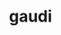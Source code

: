 ---
title: "gaudi"
layout: cache
categories: [package, develop]
meta: {"compilers": ["gcc@11.4.0", "gcc@13.2.0"], "num_specs": 138, "num_specs_by_stack": {"hep": 138, "root": 138}, "oss": ["ubuntu22.04", "ubuntu24.04"], "platforms": ["linux"], "stacks": ["hep", "root"], "targets": ["x86_64_v3"], "versions": ["39.2", "39.4", "40.0"]}
spec_details: [{"compiler": "gcc@11.4.0", "hash": "2juqpt2e5wapiscq7u7cxqv4rwbysxr4", "os": "ubuntu22.04", "platform": "linux", "size": "-", "stacks": ["hep", "root"], "target": "x86_64_v3", "variants": ["+aida", "build_system=cmake", "build_type=Release", "~cppunit", "~cuda", "~docs", "+examples", "generator=make", "~gperftools", "+heppdt", "~ipo", "~jemalloc", "patches:=6b377fd", "~unwind", "~vtune", "+xercesc"], "versions": ["39.4"]}, {"compiler": "gcc@11.4.0", "hash": "2xkrweiyazu7ebajuw5jcp6ucxy2exq6", "os": "ubuntu22.04", "platform": "linux", "size": "-", "stacks": ["hep", "root"], "target": "x86_64_v3", "variants": ["+aida", "build_system=cmake", "build_type=Release", "~cppunit", "~cuda", "~docs", "+examples", "generator=make", "~gperftools", "+heppdt", "~ipo", "~jemalloc", "~unwind", "~vtune", "+xercesc"], "versions": ["39.4"]}, {"compiler": "gcc@13.2.0", "hash": "3b5rzseh5fng5mv2egqwtj5kbvlddzyp", "os": "ubuntu24.04", "platform": "linux", "size": "-", "stacks": ["hep", "root"], "target": "x86_64_v3", "variants": ["+aida", "build_system=cmake", "build_type=Release", "~cppunit", "~cuda", "cxxstd=20", "~docs", "+examples", "generator=make", "~gperftools", "+heppdt", "~ipo", "~jemalloc", "patches:=5249955,f812fae", "~unwind", "~vtune", "+xercesc"], "versions": ["40.0"]}, {"compiler": "gcc@11.4.0", "hash": "3eork6snobg6slqyduspcqcwnrnhsdts", "os": "ubuntu22.04", "platform": "linux", "size": "-", "stacks": ["hep", "root"], "target": "x86_64_v3", "variants": ["+aida", "build_system=cmake", "build_type=Release", "~cppunit", "~cuda", "~docs", "+examples", "generator=make", "~gperftools", "+heppdt", "~ipo", "~jemalloc", "patches:=5249955,f812fae", "~unwind", "~vtune", "+xercesc"], "versions": ["40.0"]}, {"compiler": "gcc@13.2.0", "hash": "3q6354exzmdhyhygeucz7sc7uboc4dme", "os": "ubuntu24.04", "platform": "linux", "size": "-", "stacks": ["hep", "root"], "target": "x86_64_v3", "variants": ["+aida", "build_system=cmake", "build_type=Release", "~cppunit", "~cuda", "cxxstd=20", "~docs", "+examples", "generator=make", "~gperftools", "+heppdt", "~ipo", "~jemalloc", "patches:=5249955,f812fae", "~unwind", "~vtune", "+xercesc"], "versions": ["40.0"]}, {"compiler": "gcc@13.2.0", "hash": "3t4u4stf4sgehsc2wl7dngfgfoej4vbz", "os": "ubuntu24.04", "platform": "linux", "size": "-", "stacks": ["hep", "root"], "target": "x86_64_v3", "variants": ["+aida", "build_system=cmake", "build_type=Release", "~cppunit", "~cuda", "cxxstd=20", "~docs", "+examples", "generator=make", "~gperftools", "+heppdt", "~ipo", "~jemalloc", "patches:=5249955,f812fae", "~unwind", "~vtune", "+xercesc"], "versions": ["40.0"]}, {"compiler": "gcc@11.4.0", "hash": "3vuwpyd3lwriiq7twc3eno5i2ipzw6di", "os": "ubuntu22.04", "platform": "linux", "size": "-", "stacks": ["hep", "root"], "target": "x86_64_v3", "variants": ["+aida", "build_system=cmake", "build_type=Release", "~cppunit", "~cuda", "~docs", "+examples", "generator=make", "~gperftools", "+heppdt", "~ipo", "~jemalloc", "patches:=6b377fd", "~unwind", "~vtune", "+xercesc"], "versions": ["39.4"]}, {"compiler": "gcc@11.4.0", "hash": "3z2yvi3cko6olz3iiiull53pmrowqkdd", "os": "ubuntu22.04", "platform": "linux", "size": "-", "stacks": ["hep", "root"], "target": "x86_64_v3", "variants": ["+aida", "build_system=cmake", "build_type=Release", "~cppunit", "~cuda", "~docs", "+examples", "generator=make", "~gperftools", "+heppdt", "~ipo", "~jemalloc", "patches:=6b377fd", "~unwind", "~vtune", "+xercesc"], "versions": ["39.4"]}, {"compiler": "gcc@11.4.0", "hash": "44hb7dwzi5mcjuzxbe3xgzkkximi34g2", "os": "ubuntu22.04", "platform": "linux", "size": "-", "stacks": ["hep", "root"], "target": "x86_64_v3", "variants": ["+aida", "build_system=cmake", "build_type=Release", "~cppunit", "~cuda", "~docs", "+examples", "generator=make", "~gperftools", "+heppdt", "~ipo", "~jemalloc", "patches:=6b377fd", "~unwind", "~vtune", "+xercesc"], "versions": ["39.4"]}, {"compiler": "gcc@13.2.0", "hash": "4544lepvgbphaljaf5hk3f5fv3dunyfd", "os": "ubuntu24.04", "platform": "linux", "size": "-", "stacks": ["hep", "root"], "target": "x86_64_v3", "variants": ["+aida", "build_system=cmake", "build_type=Release", "~cppunit", "~cuda", "cxxstd=20", "~docs", "+examples", "generator=make", "~gperftools", "+heppdt", "~ipo", "~jemalloc", "patches:=5249955,f812fae", "~unwind", "~vtune", "+xercesc"], "versions": ["40.0"]}, {"compiler": "gcc@11.4.0", "hash": "45bmlz6t2od4hgjvpfpscscwt3sqtxf6", "os": "ubuntu22.04", "platform": "linux", "size": "-", "stacks": ["hep", "root"], "target": "x86_64_v3", "variants": ["+aida", "build_system=cmake", "build_type=Release", "~cppunit", "~cuda", "~docs", "+examples", "generator=make", "~gperftools", "+heppdt", "~ipo", "~jemalloc", "patches:=6b377fd", "~unwind", "~vtune", "+xercesc"], "versions": ["39.4"]}, {"compiler": "gcc@13.2.0", "hash": "4f6mn5bnvj2372uhydncrkvvvva2cyrj", "os": "ubuntu24.04", "platform": "linux", "size": "-", "stacks": ["hep", "root"], "target": "x86_64_v3", "variants": ["+aida", "build_system=cmake", "build_type=Release", "~cppunit", "~cuda", "cxxstd=20", "~docs", "+examples", "generator=make", "~gperftools", "+heppdt", "~ipo", "~jemalloc", "patches:=5249955,f812fae", "~unwind", "~vtune", "+xercesc"], "versions": ["40.0"]}, {"compiler": "gcc@13.2.0", "hash": "4h55tg7i7rcvbecpolyl7vc63oxlczqe", "os": "ubuntu24.04", "platform": "linux", "size": "-", "stacks": ["hep", "root"], "target": "x86_64_v3", "variants": ["+aida", "build_system=cmake", "build_type=Release", "~cppunit", "~cuda", "cxxstd=20", "~docs", "+examples", "generator=make", "~gperftools", "+heppdt", "~ipo", "~jemalloc", "patches:=5249955,f812fae", "~unwind", "~vtune", "+xercesc"], "versions": ["40.0"]}, {"compiler": "gcc@11.4.0", "hash": "4n5u2wufcvpvcid62afz5j53koc3sjps", "os": "ubuntu22.04", "platform": "linux", "size": "-", "stacks": ["hep", "root"], "target": "x86_64_v3", "variants": ["+aida", "build_system=cmake", "build_type=Release", "~cppunit", "~cuda", "~docs", "+examples", "generator=make", "~gperftools", "+heppdt", "~ipo", "~jemalloc", "patches:=6b377fd", "~unwind", "~vtune", "+xercesc"], "versions": ["39.4"]}, {"compiler": "gcc@13.2.0", "hash": "4ro3m3jppmbcyu4js3nk2bvgkmbxyfk3", "os": "ubuntu24.04", "platform": "linux", "size": "-", "stacks": ["hep", "root"], "target": "x86_64_v3", "variants": ["+aida", "build_system=cmake", "build_type=Release", "~cppunit", "~cuda", "cxxstd=20", "~docs", "+examples", "generator=make", "~gperftools", "+heppdt", "~ipo", "~jemalloc", "patches:=5249955,f812fae", "~unwind", "~vtune", "+xercesc"], "versions": ["40.0"]}, {"compiler": "gcc@11.4.0", "hash": "4s2fahval62mvzcqu7aqaov5knmmw7oj", "os": "ubuntu22.04", "platform": "linux", "size": "-", "stacks": ["hep", "root"], "target": "x86_64_v3", "variants": ["+aida", "build_system=cmake", "build_type=Release", "~cppunit", "~cuda", "~docs", "+examples", "generator=make", "~gperftools", "+heppdt", "~ipo", "~jemalloc", "patches:=6b377fd", "~unwind", "~vtune", "+xercesc"], "versions": ["39.4"]}, {"compiler": "gcc@11.4.0", "hash": "5yeb5gilbkafgbitof2pqczvxb6b333m", "os": "ubuntu22.04", "platform": "linux", "size": "-", "stacks": ["hep", "root"], "target": "x86_64_v3", "variants": ["+aida", "build_system=cmake", "build_type=Release", "~cppunit", "~cuda", "~docs", "+examples", "generator=make", "~gperftools", "+heppdt", "~ipo", "~jemalloc", "patches:=6b377fd", "~unwind", "~vtune", "+xercesc"], "versions": ["39.4"]}, {"compiler": "gcc@13.2.0", "hash": "5zjaxsv6b3vdieici3sh3c2vhtanc53i", "os": "ubuntu24.04", "platform": "linux", "size": "-", "stacks": ["hep", "root"], "target": "x86_64_v3", "variants": ["+aida", "build_system=cmake", "build_type=Release", "~cppunit", "~cuda", "cxxstd=20", "~docs", "+examples", "generator=make", "~gperftools", "+heppdt", "~ipo", "~jemalloc", "patches:=5249955,f812fae", "~unwind", "~vtune", "+xercesc"], "versions": ["40.0"]}, {"compiler": "gcc@11.4.0", "hash": "646ukccpzsw4kurvspnm6cvd6jo7drjw", "os": "ubuntu22.04", "platform": "linux", "size": "-", "stacks": ["hep", "root"], "target": "x86_64_v3", "variants": ["+aida", "build_system=cmake", "build_type=Release", "~cppunit", "~cuda", "~docs", "+examples", "generator=make", "~gperftools", "+heppdt", "~ipo", "~jemalloc", "patches:=6b377fd", "~unwind", "~vtune", "+xercesc"], "versions": ["39.4"]}, {"compiler": "gcc@11.4.0", "hash": "6d34eqomncuq37kf26rhea72c7friml6", "os": "ubuntu22.04", "platform": "linux", "size": "-", "stacks": ["hep", "root"], "target": "x86_64_v3", "variants": ["+aida", "build_system=cmake", "build_type=Release", "~cppunit", "~cuda", "~docs", "+examples", "generator=make", "~gperftools", "+heppdt", "~ipo", "~jemalloc", "~unwind", "~vtune", "+xercesc"], "versions": ["39.4"]}, {"compiler": "gcc@13.2.0", "hash": "6ipecx3id5lfpmey5eh65v6qbcjz4mhv", "os": "ubuntu24.04", "platform": "linux", "size": "-", "stacks": ["hep", "root"], "target": "x86_64_v3", "variants": ["+aida", "build_system=cmake", "build_type=Release", "~cppunit", "~cuda", "cxxstd=20", "~docs", "+examples", "generator=make", "~gperftools", "+heppdt", "~ipo", "~jemalloc", "patches:=5249955,f812fae", "~unwind", "~vtune", "+xercesc"], "versions": ["40.0"]}, {"compiler": "gcc@11.4.0", "hash": "6lujcazjiw5lwr4fpmeicdxdzr73erit", "os": "ubuntu22.04", "platform": "linux", "size": "-", "stacks": ["hep", "root"], "target": "x86_64_v3", "variants": ["+aida", "build_system=cmake", "build_type=Release", "~cppunit", "~cuda", "~docs", "+examples", "generator=make", "~gperftools", "+heppdt", "~ipo", "~jemalloc", "patches:=6b377fd", "~unwind", "~vtune", "+xercesc"], "versions": ["39.4"]}, {"compiler": "gcc@11.4.0", "hash": "6po6oexjvoy374x2ieqx3545whmkjfgo", "os": "ubuntu22.04", "platform": "linux", "size": "-", "stacks": ["hep", "root"], "target": "x86_64_v3", "variants": ["+aida", "build_system=cmake", "build_type=Release", "~cppunit", "~cuda", "~docs", "+examples", "generator=make", "~gperftools", "+heppdt", "~ipo", "~jemalloc", "~unwind", "~vtune", "+xercesc"], "versions": ["39.4"]}, {"compiler": "gcc@11.4.0", "hash": "6rdce7xuclh2r43wdwd64j6atic3lsno", "os": "ubuntu22.04", "platform": "linux", "size": "-", "stacks": ["hep", "root"], "target": "x86_64_v3", "variants": ["+aida", "build_system=cmake", "build_type=Release", "~cppunit", "~cuda", "~docs", "+examples", "generator=make", "~gperftools", "+heppdt", "~ipo", "~jemalloc", "~unwind", "~vtune", "+xercesc"], "versions": ["39.4"]}, {"compiler": "gcc@11.4.0", "hash": "6yi3x36w4okky7c6viyq62fqydbnheac", "os": "ubuntu22.04", "platform": "linux", "size": "-", "stacks": ["hep", "root"], "target": "x86_64_v3", "variants": ["+aida", "build_system=cmake", "build_type=Release", "~cppunit", "~cuda", "~docs", "+examples", "generator=make", "~gperftools", "+heppdt", "~ipo", "~jemalloc", "~unwind", "~vtune", "+xercesc"], "versions": ["39.4"]}, {"compiler": "gcc@11.4.0", "hash": "737ocdauxknjyer67kwfwhehsill7nf5", "os": "ubuntu22.04", "platform": "linux", "size": "-", "stacks": ["hep", "root"], "target": "x86_64_v3", "variants": ["+aida", "build_system=cmake", "build_type=Release", "~cppunit", "~cuda", "~docs", "+examples", "generator=make", "~gperftools", "+heppdt", "~ipo", "~jemalloc", "patches:=5249955,f812fae", "~unwind", "~vtune", "+xercesc"], "versions": ["40.0"]}, {"compiler": "gcc@13.2.0", "hash": "7e6ywsfqdy4uwcfi5tl3o64klih7fr7w", "os": "ubuntu24.04", "platform": "linux", "size": "-", "stacks": ["hep", "root"], "target": "x86_64_v3", "variants": ["+aida", "build_system=cmake", "build_type=Release", "~cppunit", "~cuda", "cxxstd=20", "~docs", "+examples", "generator=make", "~gperftools", "+heppdt", "~ipo", "~jemalloc", "patches:=5249955,f812fae", "~unwind", "~vtune", "+xercesc"], "versions": ["40.0"]}, {"compiler": "gcc@13.2.0", "hash": "7karf3zo5jivgl563oriy6lhiv5jql3c", "os": "ubuntu24.04", "platform": "linux", "size": "-", "stacks": ["hep", "root"], "target": "x86_64_v3", "variants": ["+aida", "build_system=cmake", "build_type=Release", "~cppunit", "~cuda", "cxxstd=20", "~docs", "+examples", "generator=make", "~gperftools", "+heppdt", "~ipo", "~jemalloc", "patches:=5249955,f812fae", "~unwind", "~vtune", "+xercesc"], "versions": ["40.0"]}, {"compiler": "gcc@13.2.0", "hash": "a5z633d2gko6ks3iglc36vyodo2hfora", "os": "ubuntu24.04", "platform": "linux", "size": "-", "stacks": ["hep", "root"], "target": "x86_64_v3", "variants": ["+aida", "build_system=cmake", "build_type=Release", "~cppunit", "~cuda", "cxxstd=20", "~docs", "+examples", "generator=make", "~gperftools", "+heppdt", "~ipo", "~jemalloc", "patches:=5249955,f812fae", "~unwind", "~vtune", "+xercesc"], "versions": ["40.0"]}, {"compiler": "gcc@11.4.0", "hash": "ajbqd7efxt3rhablfzufddwctpmfdtjx", "os": "ubuntu22.04", "platform": "linux", "size": "-", "stacks": ["hep", "root"], "target": "x86_64_v3", "variants": ["+aida", "build_system=cmake", "build_type=Release", "~cppunit", "~cuda", "~docs", "+examples", "generator=make", "~gperftools", "+heppdt", "~ipo", "~jemalloc", "patches:=6b377fd", "~unwind", "~vtune", "+xercesc"], "versions": ["39.4"]}, {"compiler": "gcc@13.2.0", "hash": "ajl4othetv2sksa4bfm42akmyuc43uwz", "os": "ubuntu24.04", "platform": "linux", "size": "-", "stacks": ["hep", "root"], "target": "x86_64_v3", "variants": ["+aida", "build_system=cmake", "build_type=Release", "~cppunit", "~cuda", "cxxstd=20", "~docs", "+examples", "generator=make", "~gperftools", "+heppdt", "~ipo", "~jemalloc", "patches:=5249955,f812fae", "~unwind", "~vtune", "+xercesc"], "versions": ["40.0"]}, {"compiler": "gcc@13.2.0", "hash": "atqv6pfhai5to4s542fyw2cftgfuuiv5", "os": "ubuntu24.04", "platform": "linux", "size": "-", "stacks": ["hep", "root"], "target": "x86_64_v3", "variants": ["+aida", "build_system=cmake", "build_type=Release", "~cppunit", "~cuda", "cxxstd=20", "~docs", "+examples", "generator=make", "~gperftools", "+heppdt", "~ipo", "~jemalloc", "patches:=5249955,f812fae", "~unwind", "~vtune", "+xercesc"], "versions": ["40.0"]}, {"compiler": "gcc@11.4.0", "hash": "b3dvibujrazj6wauhk7d6eaevdtfkbf7", "os": "ubuntu22.04", "platform": "linux", "size": "-", "stacks": ["hep", "root"], "target": "x86_64_v3", "variants": ["+aida", "build_system=cmake", "build_type=Release", "~cppunit", "~cuda", "~docs", "+examples", "generator=make", "~gperftools", "+heppdt", "~ipo", "~jemalloc", "patches:=6b377fd", "~unwind", "~vtune", "+xercesc"], "versions": ["39.4"]}, {"compiler": "gcc@13.2.0", "hash": "bfejauhmtxergko24plkq7h26swcbajr", "os": "ubuntu24.04", "platform": "linux", "size": "-", "stacks": ["hep", "root"], "target": "x86_64_v3", "variants": ["+aida", "build_system=cmake", "build_type=Release", "~cppunit", "~cuda", "cxxstd=20", "~docs", "+examples", "generator=make", "~gperftools", "+heppdt", "~ipo", "~jemalloc", "patches:=5249955,f812fae", "~unwind", "~vtune", "+xercesc"], "versions": ["40.0"]}, {"compiler": "gcc@13.2.0", "hash": "bipyrvyx5pa6u2smp5zxw46uterqwyen", "os": "ubuntu24.04", "platform": "linux", "size": "-", "stacks": ["hep", "root"], "target": "x86_64_v3", "variants": ["+aida", "build_system=cmake", "build_type=Release", "~cppunit", "~cuda", "cxxstd=20", "~docs", "+examples", "generator=make", "~gperftools", "+heppdt", "~ipo", "~jemalloc", "patches:=5249955,f812fae", "~unwind", "~vtune", "+xercesc"], "versions": ["40.0"]}, {"compiler": "gcc@13.2.0", "hash": "bko7ez262ckzq3et2xkbiolajrrgc34s", "os": "ubuntu24.04", "platform": "linux", "size": "-", "stacks": ["hep", "root"], "target": "x86_64_v3", "variants": ["+aida", "build_system=cmake", "build_type=Release", "~cppunit", "~cuda", "cxxstd=20", "~docs", "+examples", "generator=make", "~gperftools", "+heppdt", "~ipo", "~jemalloc", "patches:=5249955,f812fae", "~unwind", "~vtune", "+xercesc"], "versions": ["40.0"]}, {"compiler": "gcc@11.4.0", "hash": "bm74ptbsxuim3tvn6pmvprg2punlcn4d", "os": "ubuntu22.04", "platform": "linux", "size": "-", "stacks": ["hep", "root"], "target": "x86_64_v3", "variants": ["+aida", "build_system=cmake", "build_type=Release", "~cppunit", "~cuda", "~docs", "+examples", "generator=make", "~gperftools", "+heppdt", "~ipo", "~jemalloc", "~unwind", "~vtune", "+xercesc"], "versions": ["39.4"]}, {"compiler": "gcc@11.4.0", "hash": "bpl3kaq3k7swbzc4z7v7lf4eiv6lbr6q", "os": "ubuntu22.04", "platform": "linux", "size": "-", "stacks": ["hep", "root"], "target": "x86_64_v3", "variants": ["+aida", "build_system=cmake", "build_type=Release", "~cppunit", "~cuda", "~docs", "+examples", "generator=make", "~gperftools", "+heppdt", "~ipo", "~jemalloc", "patches:=6b377fd", "~unwind", "~vtune", "+xercesc"], "versions": ["39.4"]}, {"compiler": "gcc@11.4.0", "hash": "bqti3qey3x7wfspi36n3txxnvzhl7hwo", "os": "ubuntu22.04", "platform": "linux", "size": "-", "stacks": ["hep", "root"], "target": "x86_64_v3", "variants": ["+aida", "build_system=cmake", "build_type=Release", "~cppunit", "~cuda", "~docs", "+examples", "generator=make", "~gperftools", "+heppdt", "~ipo", "~jemalloc", "patches:=6b377fd", "~unwind", "~vtune", "+xercesc"], "versions": ["39.4"]}, {"compiler": "gcc@11.4.0", "hash": "c6z2qxe2zgvu6uytnn3vn2ycqfnuezpx", "os": "ubuntu22.04", "platform": "linux", "size": "-", "stacks": ["hep", "root"], "target": "x86_64_v3", "variants": ["+aida", "build_system=cmake", "build_type=Release", "~cppunit", "~cuda", "~docs", "+examples", "generator=make", "~gperftools", "+heppdt", "~ipo", "~jemalloc", "~unwind", "~vtune", "+xercesc"], "versions": ["39.4"]}, {"compiler": "gcc@11.4.0", "hash": "cacc57tr34yzfmhzvj7ob346cs4k5xk3", "os": "ubuntu22.04", "platform": "linux", "size": "-", "stacks": ["hep", "root"], "target": "x86_64_v3", "variants": ["+aida", "build_system=cmake", "build_type=Release", "~cppunit", "~cuda", "~docs", "+examples", "generator=make", "~gperftools", "+heppdt", "~ipo", "~jemalloc", "~unwind", "~vtune", "+xercesc"], "versions": ["39.4"]}, {"compiler": "gcc@11.4.0", "hash": "cbeffn4ntktgqbupp7bvjbgy6atxrz24", "os": "ubuntu22.04", "platform": "linux", "size": "-", "stacks": ["hep", "root"], "target": "x86_64_v3", "variants": ["+aida", "build_system=cmake", "build_type=Release", "~cppunit", "~cuda", "~docs", "+examples", "generator=make", "~gperftools", "+heppdt", "~ipo", "~jemalloc", "patches:=6b377fd", "~unwind", "~vtune", "+xercesc"], "versions": ["39.4"]}, {"compiler": "gcc@11.4.0", "hash": "cmuommohlutemhnxxvfqoutpiprf56f5", "os": "ubuntu22.04", "platform": "linux", "size": "-", "stacks": ["hep", "root"], "target": "x86_64_v3", "variants": ["+aida", "build_system=cmake", "build_type=Release", "~cppunit", "~cuda", "~docs", "+examples", "generator=make", "~gperftools", "+heppdt", "~ipo", "~jemalloc", "~unwind", "~vtune", "+xercesc"], "versions": ["39.4"]}, {"compiler": "gcc@13.2.0", "hash": "cypjqgt26yb6azkeanydx4zwqfwivqvs", "os": "ubuntu24.04", "platform": "linux", "size": "-", "stacks": ["hep", "root"], "target": "x86_64_v3", "variants": ["+aida", "build_system=cmake", "build_type=Release", "~cppunit", "~cuda", "cxxstd=20", "~docs", "+examples", "generator=make", "~gperftools", "+heppdt", "~ipo", "~jemalloc", "patches:=5249955,f812fae", "~unwind", "~vtune", "+xercesc"], "versions": ["40.0"]}, {"compiler": "gcc@13.2.0", "hash": "d5ylsdaau52bcjwxfwiayfo7ei6hfxwt", "os": "ubuntu24.04", "platform": "linux", "size": "-", "stacks": ["hep", "root"], "target": "x86_64_v3", "variants": ["+aida", "build_system=cmake", "build_type=Release", "~cppunit", "~cuda", "cxxstd=20", "~docs", "+examples", "generator=make", "~gperftools", "+heppdt", "~ipo", "~jemalloc", "patches:=5249955,f812fae", "~unwind", "~vtune", "+xercesc"], "versions": ["40.0"]}, {"compiler": "gcc@13.2.0", "hash": "dd5mgf3wu4ab6deev4yd45fusbvul73b", "os": "ubuntu24.04", "platform": "linux", "size": "-", "stacks": ["hep", "root"], "target": "x86_64_v3", "variants": ["+aida", "build_system=cmake", "build_type=Release", "~cppunit", "~cuda", "cxxstd=20", "~docs", "+examples", "generator=make", "~gperftools", "+heppdt", "~ipo", "~jemalloc", "patches:=5249955,f812fae", "~unwind", "~vtune", "+xercesc"], "versions": ["40.0"]}, {"compiler": "gcc@11.4.0", "hash": "dedllyt4wg6cdljkyr5kqycbr3ltkoha", "os": "ubuntu22.04", "platform": "linux", "size": "-", "stacks": ["hep", "root"], "target": "x86_64_v3", "variants": ["+aida", "build_system=cmake", "build_type=Release", "~cppunit", "~cuda", "~docs", "+examples", "generator=make", "~gperftools", "+heppdt", "~ipo", "~jemalloc", "patches:=5249955,f812fae", "~unwind", "~vtune", "+xercesc"], "versions": ["40.0"]}, {"compiler": "gcc@11.4.0", "hash": "djdisrweeunfk7ncgum5o6ydvxcqylqm", "os": "ubuntu22.04", "platform": "linux", "size": "-", "stacks": ["hep", "root"], "target": "x86_64_v3", "variants": ["+aida", "build_system=cmake", "build_type=Release", "~cppunit", "~cuda", "~docs", "+examples", "generator=make", "~gperftools", "+heppdt", "~ipo", "~jemalloc", "~unwind", "~vtune", "+xercesc"], "versions": ["39.4"]}, {"compiler": "gcc@11.4.0", "hash": "eh7iwbqchrzujpjkvemujrhdjbokoqar", "os": "ubuntu22.04", "platform": "linux", "size": "-", "stacks": ["hep", "root"], "target": "x86_64_v3", "variants": ["+aida", "build_system=cmake", "build_type=Release", "~cppunit", "~cuda", "~docs", "+examples", "generator=make", "~gperftools", "+heppdt", "~ipo", "~jemalloc", "patches:=6b377fd", "~unwind", "~vtune", "+xercesc"], "versions": ["39.4"]}, {"compiler": "gcc@11.4.0", "hash": "erxmo6q6ohcluivl52r2v4siahxcuogt", "os": "ubuntu22.04", "platform": "linux", "size": "-", "stacks": ["hep", "root"], "target": "x86_64_v3", "variants": ["+aida", "build_system=cmake", "build_type=Release", "~cppunit", "~cuda", "~docs", "+examples", "generator=make", "~gperftools", "+heppdt", "~ipo", "~jemalloc", "~unwind", "~vtune", "+xercesc"], "versions": ["39.4"]}, {"compiler": "gcc@13.2.0", "hash": "f347fkp6jvh257lm2rotrnebqkwmao2u", "os": "ubuntu24.04", "platform": "linux", "size": "-", "stacks": ["hep", "root"], "target": "x86_64_v3", "variants": ["+aida", "build_system=cmake", "build_type=Release", "~cppunit", "~cuda", "cxxstd=20", "~docs", "+examples", "generator=make", "~gperftools", "+heppdt", "~ipo", "~jemalloc", "patches:=5249955,f812fae", "~unwind", "~vtune", "+xercesc"], "versions": ["40.0"]}, {"compiler": "gcc@11.4.0", "hash": "f7qpenwz253bkqqtipvwh6aocjla42uk", "os": "ubuntu22.04", "platform": "linux", "size": "-", "stacks": ["hep", "root"], "target": "x86_64_v3", "variants": ["+aida", "build_system=cmake", "build_type=Release", "~cppunit", "~cuda", "~docs", "+examples", "generator=make", "~gperftools", "+heppdt", "~ipo", "~jemalloc", "patches:=6b377fd", "~unwind", "~vtune", "+xercesc"], "versions": ["39.4"]}, {"compiler": "gcc@13.2.0", "hash": "fdugvvfjjcffntaisr64ocmi3sb2w6cq", "os": "ubuntu24.04", "platform": "linux", "size": "-", "stacks": ["hep", "root"], "target": "x86_64_v3", "variants": ["+aida", "build_system=cmake", "build_type=Release", "~cppunit", "~cuda", "cxxstd=20", "~docs", "+examples", "generator=make", "~gperftools", "+heppdt", "~ipo", "~jemalloc", "patches:=5249955,f812fae", "~unwind", "~vtune", "+xercesc"], "versions": ["40.0"]}, {"compiler": "gcc@13.2.0", "hash": "fmyaoimbzapcaefzrsmruv6nk24qw7ol", "os": "ubuntu24.04", "platform": "linux", "size": "-", "stacks": ["hep", "root"], "target": "x86_64_v3", "variants": ["+aida", "build_system=cmake", "build_type=Release", "~cppunit", "~cuda", "cxxstd=20", "~docs", "+examples", "generator=make", "~gperftools", "+heppdt", "~ipo", "~jemalloc", "patches:=5249955,f812fae", "~unwind", "~vtune", "+xercesc"], "versions": ["40.0"]}, {"compiler": "gcc@11.4.0", "hash": "fq6p4iv64rqgnhtetet44dom5hnq4wdt", "os": "ubuntu22.04", "platform": "linux", "size": "-", "stacks": ["hep", "root"], "target": "x86_64_v3", "variants": ["+aida", "build_system=cmake", "build_type=Release", "~cppunit", "~cuda", "~docs", "+examples", "generator=make", "~gperftools", "+heppdt", "~ipo", "~jemalloc", "patches:=6b377fd", "~unwind", "~vtune", "+xercesc"], "versions": ["39.4"]}, {"compiler": "gcc@13.2.0", "hash": "gdxnicl235wq57lnqz2nne6xetqh2qbc", "os": "ubuntu24.04", "platform": "linux", "size": "-", "stacks": ["hep", "root"], "target": "x86_64_v3", "variants": ["+aida", "build_system=cmake", "build_type=Release", "~cppunit", "~cuda", "cxxstd=20", "~docs", "+examples", "generator=make", "~gperftools", "+heppdt", "~ipo", "~jemalloc", "patches:=5249955,f812fae", "~unwind", "~vtune", "+xercesc"], "versions": ["40.0"]}, {"compiler": "gcc@11.4.0", "hash": "gkytf5gy3ofcg2rfgpzbb6c3wubvboq4", "os": "ubuntu22.04", "platform": "linux", "size": "-", "stacks": ["hep", "root"], "target": "x86_64_v3", "variants": ["+aida", "build_system=cmake", "build_type=Release", "~cppunit", "~cuda", "~docs", "+examples", "generator=make", "~gperftools", "+heppdt", "~ipo", "~jemalloc", "patches:=6b377fd", "~unwind", "~vtune", "+xercesc"], "versions": ["39.4"]}, {"compiler": "gcc@11.4.0", "hash": "gpjs7wd4zqwezmrh64of5vnmaxdttpt5", "os": "ubuntu22.04", "platform": "linux", "size": "-", "stacks": ["hep", "root"], "target": "x86_64_v3", "variants": ["+aida", "build_system=cmake", "build_type=Release", "~cppunit", "~cuda", "~docs", "+examples", "generator=make", "~gperftools", "+heppdt", "~ipo", "~jemalloc", "patches:=5249955,f812fae", "~unwind", "~vtune", "+xercesc"], "versions": ["40.0"]}, {"compiler": "gcc@11.4.0", "hash": "gtld2rpkjswcx2upz7qfrvlxzecy2l4n", "os": "ubuntu22.04", "platform": "linux", "size": "-", "stacks": ["hep", "root"], "target": "x86_64_v3", "variants": ["+aida", "build_system=cmake", "build_type=Release", "~cppunit", "~cuda", "~docs", "+examples", "generator=make", "~gperftools", "+heppdt", "~ipo", "~jemalloc", "~unwind", "~vtune", "+xercesc"], "versions": ["39.4"]}, {"compiler": "gcc@13.2.0", "hash": "guwcxar44t7b7d3ehruv4pcvowzurmsg", "os": "ubuntu24.04", "platform": "linux", "size": "-", "stacks": ["hep", "root"], "target": "x86_64_v3", "variants": ["+aida", "build_system=cmake", "build_type=Release", "~cppunit", "~cuda", "cxxstd=20", "~docs", "+examples", "generator=make", "~gperftools", "+heppdt", "~ipo", "~jemalloc", "patches:=5249955,f812fae", "~unwind", "~vtune", "+xercesc"], "versions": ["40.0"]}, {"compiler": "gcc@13.2.0", "hash": "gvtxdijnrkinitkz5dm6wj647ruwoy3r", "os": "ubuntu24.04", "platform": "linux", "size": "-", "stacks": ["hep", "root"], "target": "x86_64_v3", "variants": ["+aida", "build_system=cmake", "build_type=Release", "~cppunit", "~cuda", "cxxstd=20", "~docs", "+examples", "generator=make", "~gperftools", "+heppdt", "~ipo", "~jemalloc", "patches:=5249955,f812fae", "~unwind", "~vtune", "+xercesc"], "versions": ["40.0"]}, {"compiler": "gcc@11.4.0", "hash": "he4y7fmjzagboofrfrhqedpywoaw72ue", "os": "ubuntu22.04", "platform": "linux", "size": "-", "stacks": ["hep", "root"], "target": "x86_64_v3", "variants": ["+aida", "build_system=cmake", "build_type=Release", "~cppunit", "~cuda", "~docs", "+examples", "generator=make", "~gperftools", "+heppdt", "~ipo", "~jemalloc", "patches:=6b377fd", "~unwind", "~vtune", "+xercesc"], "versions": ["39.4"]}, {"compiler": "gcc@11.4.0", "hash": "hpjdolwjyvrigswjttjpm7zdblnytj6p", "os": "ubuntu22.04", "platform": "linux", "size": "-", "stacks": ["hep", "root"], "target": "x86_64_v3", "variants": ["+aida", "build_system=cmake", "build_type=Release", "~cppunit", "~cuda", "~docs", "+examples", "generator=make", "~gperftools", "+heppdt", "~ipo", "~jemalloc", "patches:=6b377fd", "~unwind", "~vtune", "+xercesc"], "versions": ["39.4"]}, {"compiler": "gcc@13.2.0", "hash": "i3ilj52vdyrleyefi7w33wtrkrogaev2", "os": "ubuntu24.04", "platform": "linux", "size": "-", "stacks": ["hep", "root"], "target": "x86_64_v3", "variants": ["+aida", "build_system=cmake", "build_type=Release", "~cppunit", "~cuda", "cxxstd=20", "~docs", "+examples", "generator=make", "~gperftools", "+heppdt", "~ipo", "~jemalloc", "patches:=5249955,f812fae", "~unwind", "~vtune", "+xercesc"], "versions": ["40.0"]}, {"compiler": "gcc@13.2.0", "hash": "if55yaw5dclg3jxjfyjkxhm7mfbwftzj", "os": "ubuntu24.04", "platform": "linux", "size": "-", "stacks": ["hep", "root"], "target": "x86_64_v3", "variants": ["+aida", "build_system=cmake", "build_type=Release", "~cppunit", "~cuda", "cxxstd=20", "~docs", "+examples", "generator=make", "~gperftools", "+heppdt", "~ipo", "~jemalloc", "patches:=5249955,f812fae", "~unwind", "~vtune", "+xercesc"], "versions": ["40.0"]}, {"compiler": "gcc@11.4.0", "hash": "ii6igwsqb3acqmae3uo4z7as54xkrsfo", "os": "ubuntu22.04", "platform": "linux", "size": "-", "stacks": ["hep", "root"], "target": "x86_64_v3", "variants": ["+aida", "build_system=cmake", "build_type=Release", "~cppunit", "~cuda", "~docs", "+examples", "generator=make", "~gperftools", "+heppdt", "~ipo", "~jemalloc", "~unwind", "~vtune", "+xercesc"], "versions": ["39.2"]}, {"compiler": "gcc@11.4.0", "hash": "im4knpqqqv2htcgcov3kspg7e6ide7hx", "os": "ubuntu22.04", "platform": "linux", "size": "-", "stacks": ["hep", "root"], "target": "x86_64_v3", "variants": ["+aida", "build_system=cmake", "build_type=Release", "~cppunit", "~cuda", "~docs", "+examples", "generator=make", "~gperftools", "+heppdt", "~ipo", "~jemalloc", "patches:=6b377fd", "~unwind", "~vtune", "+xercesc"], "versions": ["39.4"]}, {"compiler": "gcc@11.4.0", "hash": "inhs4qrb4f54afhs4qicyxponh3h675a", "os": "ubuntu22.04", "platform": "linux", "size": "-", "stacks": ["hep", "root"], "target": "x86_64_v3", "variants": ["+aida", "build_system=cmake", "build_type=Release", "~cppunit", "~cuda", "~docs", "+examples", "generator=make", "~gperftools", "+heppdt", "~ipo", "~jemalloc", "~unwind", "~vtune", "+xercesc"], "versions": ["39.4"]}, {"compiler": "gcc@11.4.0", "hash": "itw7nnu4agc5xdxslno4xmeduoi6hzpj", "os": "ubuntu22.04", "platform": "linux", "size": "-", "stacks": ["hep", "root"], "target": "x86_64_v3", "variants": ["+aida", "build_system=cmake", "build_type=Release", "~cppunit", "~cuda", "~docs", "+examples", "generator=make", "~gperftools", "+heppdt", "~ipo", "~jemalloc", "~unwind", "~vtune", "+xercesc"], "versions": ["39.4"]}, {"compiler": "gcc@13.2.0", "hash": "izajmksm6htgf3mjlopwbdg7c7rxbd43", "os": "ubuntu24.04", "platform": "linux", "size": "-", "stacks": ["hep", "root"], "target": "x86_64_v3", "variants": ["+aida", "build_system=cmake", "build_type=Release", "~cppunit", "~cuda", "cxxstd=20", "~docs", "+examples", "generator=make", "~gperftools", "+heppdt", "~ipo", "~jemalloc", "patches:=5249955,f812fae", "~unwind", "~vtune", "+xercesc"], "versions": ["40.0"]}, {"compiler": "gcc@13.2.0", "hash": "jakoeh42xw66nccbmpdm7q3mp4p26rij", "os": "ubuntu24.04", "platform": "linux", "size": "-", "stacks": ["hep", "root"], "target": "x86_64_v3", "variants": ["+aida", "build_system=cmake", "build_type=Release", "~cppunit", "~cuda", "cxxstd=20", "~docs", "+examples", "generator=make", "~gperftools", "+heppdt", "~ipo", "~jemalloc", "patches:=5249955,f812fae", "~unwind", "~vtune", "+xercesc"], "versions": ["40.0"]}, {"compiler": "gcc@13.2.0", "hash": "jnze4gxh2d3pukgij4n6dt4nvkj7jwp6", "os": "ubuntu24.04", "platform": "linux", "size": "-", "stacks": ["hep", "root"], "target": "x86_64_v3", "variants": ["+aida", "build_system=cmake", "build_type=Release", "~cppunit", "~cuda", "cxxstd=20", "~docs", "+examples", "generator=make", "~gperftools", "+heppdt", "~ipo", "~jemalloc", "patches:=5249955,f812fae", "~unwind", "~vtune", "+xercesc"], "versions": ["40.0"]}, {"compiler": "gcc@11.4.0", "hash": "k6kkclu6bnmndeahmhrjzazeu2gplxjf", "os": "ubuntu22.04", "platform": "linux", "size": "-", "stacks": ["hep", "root"], "target": "x86_64_v3", "variants": ["+aida", "build_system=cmake", "build_type=Release", "~cppunit", "~cuda", "~docs", "+examples", "generator=make", "~gperftools", "+heppdt", "~ipo", "~jemalloc", "patches:=6b377fd", "~unwind", "~vtune", "+xercesc"], "versions": ["39.4"]}, {"compiler": "gcc@11.4.0", "hash": "kp2ovetsue2ejx3kxt3ca5u3spc57h3n", "os": "ubuntu22.04", "platform": "linux", "size": "-", "stacks": ["hep", "root"], "target": "x86_64_v3", "variants": ["+aida", "build_system=cmake", "build_type=Release", "~cppunit", "~cuda", "~docs", "+examples", "generator=make", "~gperftools", "+heppdt", "~ipo", "~jemalloc", "~unwind", "~vtune", "+xercesc"], "versions": ["39.4"]}, {"compiler": "gcc@11.4.0", "hash": "kwdyvkuo4zli4hs4okumhhublboi7tqx", "os": "ubuntu22.04", "platform": "linux", "size": "-", "stacks": ["hep", "root"], "target": "x86_64_v3", "variants": ["+aida", "build_system=cmake", "build_type=Release", "~cppunit", "~cuda", "~docs", "+examples", "generator=make", "~gperftools", "+heppdt", "~ipo", "~jemalloc", "patches:=6b377fd", "~unwind", "~vtune", "+xercesc"], "versions": ["39.4"]}, {"compiler": "gcc@13.2.0", "hash": "l4ptpnfrkgc5bwaf3yrdpetalhr7p3sp", "os": "ubuntu24.04", "platform": "linux", "size": "-", "stacks": ["hep", "root"], "target": "x86_64_v3", "variants": ["+aida", "build_system=cmake", "build_type=Release", "~cppunit", "~cuda", "cxxstd=20", "~docs", "+examples", "generator=make", "~gperftools", "+heppdt", "~ipo", "~jemalloc", "patches:=5249955,f812fae", "~unwind", "~vtune", "+xercesc"], "versions": ["40.0"]}, {"compiler": "gcc@13.2.0", "hash": "l6ibh6b3siswgdcsdgrmksvzy7qkkmb7", "os": "ubuntu24.04", "platform": "linux", "size": "-", "stacks": ["hep", "root"], "target": "x86_64_v3", "variants": ["+aida", "build_system=cmake", "build_type=Release", "~cppunit", "~cuda", "cxxstd=20", "~docs", "+examples", "generator=make", "~gperftools", "+heppdt", "~ipo", "~jemalloc", "patches:=5249955,f812fae", "~unwind", "~vtune", "+xercesc"], "versions": ["40.0"]}, {"compiler": "gcc@13.2.0", "hash": "lhsfvp6qezwyuls3zqu37r6w5hiavqdf", "os": "ubuntu24.04", "platform": "linux", "size": "-", "stacks": ["hep", "root"], "target": "x86_64_v3", "variants": ["+aida", "build_system=cmake", "build_type=Release", "~cppunit", "~cuda", "cxxstd=20", "~docs", "+examples", "generator=make", "~gperftools", "+heppdt", "~ipo", "~jemalloc", "patches:=5249955,f812fae", "~unwind", "~vtune", "+xercesc"], "versions": ["40.0"]}, {"compiler": "gcc@11.4.0", "hash": "lkuga33zoxbmcqmywfnjhs6bv6q4l2l2", "os": "ubuntu22.04", "platform": "linux", "size": "-", "stacks": ["hep", "root"], "target": "x86_64_v3", "variants": ["+aida", "build_system=cmake", "build_type=Release", "~cppunit", "~cuda", "~docs", "+examples", "generator=make", "~gperftools", "+heppdt", "~ipo", "~jemalloc", "patches:=6b377fd", "~unwind", "~vtune", "+xercesc"], "versions": ["39.4"]}, {"compiler": "gcc@13.2.0", "hash": "ln2ytoojdcr5uhnxvdx3gu6juel2uqbg", "os": "ubuntu24.04", "platform": "linux", "size": "-", "stacks": ["hep", "root"], "target": "x86_64_v3", "variants": ["+aida", "build_system=cmake", "build_type=Release", "~cppunit", "~cuda", "cxxstd=20", "~docs", "+examples", "generator=make", "~gperftools", "+heppdt", "~ipo", "~jemalloc", "patches:=5249955,f812fae", "~unwind", "~vtune", "+xercesc"], "versions": ["40.0"]}, {"compiler": "gcc@11.4.0", "hash": "loymvzw5xodtvlmo64436lypu4les44n", "os": "ubuntu22.04", "platform": "linux", "size": "-", "stacks": ["hep", "root"], "target": "x86_64_v3", "variants": ["+aida", "build_system=cmake", "build_type=Release", "~cppunit", "~cuda", "~docs", "+examples", "generator=make", "~gperftools", "+heppdt", "~ipo", "~jemalloc", "~unwind", "~vtune", "+xercesc"], "versions": ["39.4"]}, {"compiler": "gcc@11.4.0", "hash": "mayx5kj2iidyejgjvwgxltpdvn76vbwx", "os": "ubuntu22.04", "platform": "linux", "size": "-", "stacks": ["hep", "root"], "target": "x86_64_v3", "variants": ["+aida", "build_system=cmake", "build_type=Release", "~cppunit", "~cuda", "~docs", "+examples", "generator=make", "~gperftools", "+heppdt", "~ipo", "~jemalloc", "patches:=6b377fd", "~unwind", "~vtune", "+xercesc"], "versions": ["39.4"]}, {"compiler": "gcc@11.4.0", "hash": "mmpbik7h5cjkwlzx3cog3zkzpvit77we", "os": "ubuntu22.04", "platform": "linux", "size": "-", "stacks": ["hep", "root"], "target": "x86_64_v3", "variants": ["+aida", "build_system=cmake", "build_type=Release", "~cppunit", "~cuda", "~docs", "+examples", "generator=make", "~gperftools", "+heppdt", "~ipo", "~jemalloc", "patches:=6b377fd", "~unwind", "~vtune", "+xercesc"], "versions": ["39.4"]}, {"compiler": "gcc@13.2.0", "hash": "motz6hej75a3w6uub2eijoxfdvyftdes", "os": "ubuntu24.04", "platform": "linux", "size": "-", "stacks": ["hep", "root"], "target": "x86_64_v3", "variants": ["+aida", "build_system=cmake", "build_type=Release", "~cppunit", "~cuda", "cxxstd=20", "~docs", "+examples", "generator=make", "~gperftools", "+heppdt", "~ipo", "~jemalloc", "patches:=5249955,f812fae", "~unwind", "~vtune", "+xercesc"], "versions": ["40.0"]}, {"compiler": "gcc@11.4.0", "hash": "mv3xelfk5ouxcbqvwkqug3zpm6oluqdk", "os": "ubuntu22.04", "platform": "linux", "size": "-", "stacks": ["hep", "root"], "target": "x86_64_v3", "variants": ["+aida", "build_system=cmake", "build_type=Release", "~cppunit", "~cuda", "~docs", "+examples", "generator=make", "~gperftools", "+heppdt", "~ipo", "~jemalloc", "patches:=6b377fd", "~unwind", "~vtune", "+xercesc"], "versions": ["39.4"]}, {"compiler": "gcc@13.2.0", "hash": "mvcdvtnumllqjykx4eeeihqqtz2mjyiu", "os": "ubuntu24.04", "platform": "linux", "size": "-", "stacks": ["hep", "root"], "target": "x86_64_v3", "variants": ["+aida", "build_system=cmake", "build_type=Release", "~cppunit", "~cuda", "cxxstd=20", "~docs", "+examples", "generator=make", "~gperftools", "+heppdt", "~ipo", "~jemalloc", "patches:=5249955,f812fae", "~unwind", "~vtune", "+xercesc"], "versions": ["40.0"]}, {"compiler": "gcc@13.2.0", "hash": "n6dxzwy2hvrwekmjc3s3h3gzqhhkxiqy", "os": "ubuntu24.04", "platform": "linux", "size": "-", "stacks": ["hep", "root"], "target": "x86_64_v3", "variants": ["+aida", "build_system=cmake", "build_type=Release", "~cppunit", "~cuda", "cxxstd=20", "~docs", "+examples", "generator=make", "~gperftools", "+heppdt", "~ipo", "~jemalloc", "patches:=5249955,f812fae", "~unwind", "~vtune", "+xercesc"], "versions": ["40.0"]}, {"compiler": "gcc@11.4.0", "hash": "nbjsc3jfv2qofv3pyhnyk37vx7rdolly", "os": "ubuntu22.04", "platform": "linux", "size": "-", "stacks": ["hep", "root"], "target": "x86_64_v3", "variants": ["+aida", "build_system=cmake", "build_type=Release", "~cppunit", "~cuda", "~docs", "+examples", "generator=make", "~gperftools", "+heppdt", "~ipo", "~jemalloc", "~unwind", "~vtune", "+xercesc"], "versions": ["39.4"]}, {"compiler": "gcc@11.4.0", "hash": "ndmdd3thvtqgxfnqkreh32a4lato3yr5", "os": "ubuntu22.04", "platform": "linux", "size": "-", "stacks": ["hep", "root"], "target": "x86_64_v3", "variants": ["+aida", "build_system=cmake", "build_type=Release", "~cppunit", "~cuda", "~docs", "+examples", "generator=make", "~gperftools", "+heppdt", "~ipo", "~jemalloc", "patches:=6b377fd", "~unwind", "~vtune", "+xercesc"], "versions": ["39.4"]}, {"compiler": "gcc@11.4.0", "hash": "nfujrwhtzrkxogvxweta5anihza3caiw", "os": "ubuntu22.04", "platform": "linux", "size": "-", "stacks": ["hep", "root"], "target": "x86_64_v3", "variants": ["+aida", "build_system=cmake", "build_type=Release", "~cppunit", "~cuda", "~docs", "+examples", "generator=make", "~gperftools", "+heppdt", "~ipo", "~jemalloc", "~unwind", "~vtune", "+xercesc"], "versions": ["39.4"]}, {"compiler": "gcc@13.2.0", "hash": "nj2ki6prpvxtq2vopgth7bernarhxdj4", "os": "ubuntu24.04", "platform": "linux", "size": "-", "stacks": ["hep", "root"], "target": "x86_64_v3", "variants": ["+aida", "build_system=cmake", "build_type=Release", "~cppunit", "~cuda", "cxxstd=20", "~docs", "+examples", "generator=make", "~gperftools", "+heppdt", "~ipo", "~jemalloc", "patches:=5249955,f812fae", "~unwind", "~vtune", "+xercesc"], "versions": ["40.0"]}, {"compiler": "gcc@11.4.0", "hash": "nlytftpztyg4sgfiwyzsl5srvzfyepmw", "os": "ubuntu22.04", "platform": "linux", "size": "-", "stacks": ["hep", "root"], "target": "x86_64_v3", "variants": ["+aida", "build_system=cmake", "build_type=Release", "~cppunit", "~cuda", "cxxstd=20", "~docs", "+examples", "generator=make", "~gperftools", "+heppdt", "~ipo", "~jemalloc", "patches:=5249955,f812fae", "~unwind", "~vtune", "+xercesc"], "versions": ["40.0"]}, {"compiler": "gcc@11.4.0", "hash": "nxcbfhnegrqjqdlkbbhr27vilixsfsux", "os": "ubuntu22.04", "platform": "linux", "size": "-", "stacks": ["hep", "root"], "target": "x86_64_v3", "variants": ["+aida", "build_system=cmake", "build_type=Release", "~cppunit", "~cuda", "~docs", "+examples", "generator=make", "~gperftools", "+heppdt", "~ipo", "~jemalloc", "patches:=6b377fd", "~unwind", "~vtune", "+xercesc"], "versions": ["39.4"]}, {"compiler": "gcc@11.4.0", "hash": "oewp4rotsajdqqu5liyr7bxtsle5xbw7", "os": "ubuntu22.04", "platform": "linux", "size": "-", "stacks": ["hep", "root"], "target": "x86_64_v3", "variants": ["+aida", "build_system=cmake", "build_type=Release", "~cppunit", "~cuda", "~docs", "+examples", "generator=make", "~gperftools", "+heppdt", "~ipo", "~jemalloc", "patches:=6b377fd", "~unwind", "~vtune", "+xercesc"], "versions": ["39.4"]}, {"compiler": "gcc@13.2.0", "hash": "oj7a4my6g4ljnynurep6ygfjjwkkmyq2", "os": "ubuntu24.04", "platform": "linux", "size": "-", "stacks": ["hep", "root"], "target": "x86_64_v3", "variants": ["+aida", "build_system=cmake", "build_type=Release", "~cppunit", "~cuda", "cxxstd=20", "~docs", "+examples", "generator=make", "~gperftools", "+heppdt", "~ipo", "~jemalloc", "patches:=5249955,f812fae", "~unwind", "~vtune", "+xercesc"], "versions": ["40.0"]}, {"compiler": "gcc@11.4.0", "hash": "ompprnaxav4k3qxypwnkegqzs7kd44p4", "os": "ubuntu22.04", "platform": "linux", "size": "-", "stacks": ["hep", "root"], "target": "x86_64_v3", "variants": ["+aida", "build_system=cmake", "build_type=Release", "~cppunit", "~cuda", "~docs", "+examples", "generator=make", "~gperftools", "+heppdt", "~ipo", "~jemalloc", "patches:=6b377fd", "~unwind", "~vtune", "+xercesc"], "versions": ["39.4"]}, {"compiler": "gcc@11.4.0", "hash": "orwpvpvy3gjxu6elpp5h5rqkvvf23art", "os": "ubuntu22.04", "platform": "linux", "size": "-", "stacks": ["hep", "root"], "target": "x86_64_v3", "variants": ["+aida", "build_system=cmake", "build_type=Release", "~cppunit", "~cuda", "~docs", "+examples", "generator=make", "~gperftools", "+heppdt", "~ipo", "~jemalloc", "patches:=6b377fd", "~unwind", "~vtune", "+xercesc"], "versions": ["39.4"]}, {"compiler": "gcc@13.2.0", "hash": "pardumm6gstk77odsgbu7mo77d4hvh2a", "os": "ubuntu24.04", "platform": "linux", "size": "-", "stacks": ["hep", "root"], "target": "x86_64_v3", "variants": ["+aida", "build_system=cmake", "build_type=Release", "~cppunit", "~cuda", "cxxstd=20", "~docs", "+examples", "generator=make", "~gperftools", "+heppdt", "~ipo", "~jemalloc", "patches:=5249955,f812fae", "~unwind", "~vtune", "+xercesc"], "versions": ["40.0"]}, {"compiler": "gcc@11.4.0", "hash": "pb5jgsub5edr6ytpyma4wjtgcaxyqora", "os": "ubuntu22.04", "platform": "linux", "size": "-", "stacks": ["hep", "root"], "target": "x86_64_v3", "variants": ["+aida", "build_system=cmake", "build_type=Release", "~cppunit", "~cuda", "~docs", "+examples", "generator=make", "~gperftools", "+heppdt", "~ipo", "~jemalloc", "patches:=6b377fd", "~unwind", "~vtune", "+xercesc"], "versions": ["39.4"]}, {"compiler": "gcc@11.4.0", "hash": "po6bpqggyaj2ji22b6wom5f3i57kdtib", "os": "ubuntu22.04", "platform": "linux", "size": "-", "stacks": ["hep", "root"], "target": "x86_64_v3", "variants": ["+aida", "build_system=cmake", "build_type=Release", "~cppunit", "~cuda", "~docs", "+examples", "generator=make", "~gperftools", "+heppdt", "~ipo", "~jemalloc", "patches:=6b377fd", "~unwind", "~vtune", "+xercesc"], "versions": ["39.4"]}, {"compiler": "gcc@11.4.0", "hash": "pp5ki57x2vyaklqephlktjhscbcd7edt", "os": "ubuntu22.04", "platform": "linux", "size": "-", "stacks": ["hep", "root"], "target": "x86_64_v3", "variants": ["+aida", "build_system=cmake", "build_type=Release", "~cppunit", "~cuda", "~docs", "+examples", "generator=make", "~gperftools", "+heppdt", "~ipo", "~jemalloc", "patches:=5249955,f812fae", "~unwind", "~vtune", "+xercesc"], "versions": ["40.0"]}, {"compiler": "gcc@13.2.0", "hash": "ptjjecjtuipi5ukvxjxehle7rz2377dx", "os": "ubuntu24.04", "platform": "linux", "size": "-", "stacks": ["hep", "root"], "target": "x86_64_v3", "variants": ["+aida", "build_system=cmake", "build_type=Release", "~cppunit", "~cuda", "cxxstd=20", "~docs", "+examples", "generator=make", "~gperftools", "+heppdt", "~ipo", "~jemalloc", "patches:=5249955,f812fae", "~unwind", "~vtune", "+xercesc"], "versions": ["40.0"]}, {"compiler": "gcc@13.2.0", "hash": "qk7frd75gy6ljssx4gxzh7yfrmhiuxfg", "os": "ubuntu24.04", "platform": "linux", "size": "-", "stacks": ["hep", "root"], "target": "x86_64_v3", "variants": ["+aida", "build_system=cmake", "build_type=Release", "~cppunit", "~cuda", "cxxstd=20", "~docs", "+examples", "generator=make", "~gperftools", "+heppdt", "~ipo", "~jemalloc", "patches:=5249955,f812fae", "~unwind", "~vtune", "+xercesc"], "versions": ["40.0"]}, {"compiler": "gcc@11.4.0", "hash": "qrekpvsndlj76d4w5ylllrh3ar5e6vwq", "os": "ubuntu22.04", "platform": "linux", "size": "-", "stacks": ["hep", "root"], "target": "x86_64_v3", "variants": ["+aida", "build_system=cmake", "build_type=Release", "~cppunit", "~cuda", "~docs", "+examples", "generator=make", "~gperftools", "+heppdt", "~ipo", "~jemalloc", "patches:=6b377fd", "~unwind", "~vtune", "+xercesc"], "versions": ["39.4"]}, {"compiler": "gcc@11.4.0", "hash": "r2centacy4fql7m3t4vipzratbwcth5j", "os": "ubuntu22.04", "platform": "linux", "size": "-", "stacks": ["hep", "root"], "target": "x86_64_v3", "variants": ["+aida", "build_system=cmake", "build_type=Release", "~cppunit", "~cuda", "~docs", "+examples", "generator=make", "~gperftools", "+heppdt", "~ipo", "~jemalloc", "patches:=5249955,f812fae", "~unwind", "~vtune", "+xercesc"], "versions": ["40.0"]}, {"compiler": "gcc@11.4.0", "hash": "r6uyk7mdjejtllsjygoa6rritvsmetdg", "os": "ubuntu22.04", "platform": "linux", "size": "-", "stacks": ["hep", "root"], "target": "x86_64_v3", "variants": ["+aida", "build_system=cmake", "build_type=Release", "~cppunit", "~cuda", "~docs", "+examples", "generator=make", "~gperftools", "+heppdt", "~ipo", "~jemalloc", "~unwind", "~vtune", "+xercesc"], "versions": ["39.4"]}, {"compiler": "gcc@13.2.0", "hash": "rkoazvrylqmqo64zs2vyzufr4yuwgdp3", "os": "ubuntu24.04", "platform": "linux", "size": "-", "stacks": ["hep", "root"], "target": "x86_64_v3", "variants": ["+aida", "build_system=cmake", "build_type=Release", "~cppunit", "~cuda", "cxxstd=20", "~docs", "+examples", "generator=make", "~gperftools", "+heppdt", "~ipo", "~jemalloc", "patches:=5249955,f812fae", "~unwind", "~vtune", "+xercesc"], "versions": ["40.0"]}, {"compiler": "gcc@11.4.0", "hash": "rna6vl5xaibbuybctvsdpatv6r5vrs57", "os": "ubuntu22.04", "platform": "linux", "size": "-", "stacks": ["hep", "root"], "target": "x86_64_v3", "variants": ["+aida", "build_system=cmake", "build_type=Release", "~cppunit", "~cuda", "~docs", "+examples", "generator=make", "~gperftools", "+heppdt", "~ipo", "~jemalloc", "patches:=6b377fd", "~unwind", "~vtune", "+xercesc"], "versions": ["39.4"]}, {"compiler": "gcc@11.4.0", "hash": "rt5pho2ahmxkdcagirfwj6fcts2vjfet", "os": "ubuntu22.04", "platform": "linux", "size": "-", "stacks": ["hep", "root"], "target": "x86_64_v3", "variants": ["+aida", "build_system=cmake", "build_type=Release", "~cppunit", "~cuda", "~docs", "+examples", "generator=make", "~gperftools", "+heppdt", "~ipo", "~jemalloc", "patches:=6b377fd", "~unwind", "~vtune", "+xercesc"], "versions": ["39.4"]}, {"compiler": "gcc@13.2.0", "hash": "rycbnhzhfzcugnerk2vjhdkbw3ejh3f6", "os": "ubuntu24.04", "platform": "linux", "size": "-", "stacks": ["hep", "root"], "target": "x86_64_v3", "variants": ["+aida", "build_system=cmake", "build_type=Release", "~cppunit", "~cuda", "cxxstd=20", "~docs", "+examples", "generator=make", "~gperftools", "+heppdt", "~ipo", "~jemalloc", "patches:=5249955,f812fae", "~unwind", "~vtune", "+xercesc"], "versions": ["40.0"]}, {"compiler": "gcc@11.4.0", "hash": "sqtfpxzuugkico62do6qcdo4mdczqyqz", "os": "ubuntu22.04", "platform": "linux", "size": "-", "stacks": ["hep", "root"], "target": "x86_64_v3", "variants": ["+aida", "build_system=cmake", "build_type=Release", "~cppunit", "~cuda", "~docs", "+examples", "generator=make", "~gperftools", "+heppdt", "~ipo", "~jemalloc", "~unwind", "~vtune", "+xercesc"], "versions": ["39.4"]}, {"compiler": "gcc@13.2.0", "hash": "t6grwjo27jc4lsrzcvydxr3azep5ep7l", "os": "ubuntu24.04", "platform": "linux", "size": "-", "stacks": ["hep", "root"], "target": "x86_64_v3", "variants": ["+aida", "build_system=cmake", "build_type=Release", "~cppunit", "~cuda", "cxxstd=20", "~docs", "+examples", "generator=make", "~gperftools", "+heppdt", "~ipo", "~jemalloc", "patches:=5249955,f812fae", "~unwind", "~vtune", "+xercesc"], "versions": ["40.0"]}, {"compiler": "gcc@11.4.0", "hash": "tcdtz3tu3tfm5nzd7futd735ilfnmmhh", "os": "ubuntu22.04", "platform": "linux", "size": "-", "stacks": ["hep", "root"], "target": "x86_64_v3", "variants": ["+aida", "build_system=cmake", "build_type=Release", "~cppunit", "~cuda", "~docs", "+examples", "generator=make", "~gperftools", "+heppdt", "~ipo", "~jemalloc", "~unwind", "~vtune", "+xercesc"], "versions": ["39.4"]}, {"compiler": "gcc@11.4.0", "hash": "tcjw7go2siwktfb45d4bbzcglbs5l7ra", "os": "ubuntu22.04", "platform": "linux", "size": "-", "stacks": ["hep", "root"], "target": "x86_64_v3", "variants": ["+aida", "build_system=cmake", "build_type=Release", "~cppunit", "~cuda", "~docs", "+examples", "generator=make", "~gperftools", "+heppdt", "~ipo", "~jemalloc", "~unwind", "~vtune", "+xercesc"], "versions": ["39.4"]}, {"compiler": "gcc@11.4.0", "hash": "trz2vzbkjlfksgpznuwcoldjdffd5rtc", "os": "ubuntu22.04", "platform": "linux", "size": "-", "stacks": ["hep", "root"], "target": "x86_64_v3", "variants": ["+aida", "build_system=cmake", "build_type=Release", "~cppunit", "~cuda", "cxxstd=20", "~docs", "+examples", "generator=make", "~gperftools", "+heppdt", "~ipo", "~jemalloc", "patches:=5249955,f812fae", "~unwind", "~vtune", "+xercesc"], "versions": ["40.0"]}, {"compiler": "gcc@11.4.0", "hash": "uygrax7e773wemgu7yw4qva5wgfle232", "os": "ubuntu22.04", "platform": "linux", "size": "-", "stacks": ["hep", "root"], "target": "x86_64_v3", "variants": ["+aida", "build_system=cmake", "build_type=Release", "~cppunit", "~cuda", "~docs", "+examples", "generator=make", "~gperftools", "+heppdt", "~ipo", "~jemalloc", "patches:=6b377fd", "~unwind", "~vtune", "+xercesc"], "versions": ["39.4"]}, {"compiler": "gcc@11.4.0", "hash": "v5s6kje26mluvhxvn4v4raiew4bqcdie", "os": "ubuntu22.04", "platform": "linux", "size": "-", "stacks": ["hep", "root"], "target": "x86_64_v3", "variants": ["+aida", "build_system=cmake", "build_type=Release", "~cppunit", "~cuda", "cxxstd=20", "~docs", "+examples", "generator=make", "~gperftools", "+heppdt", "~ipo", "~jemalloc", "patches:=5249955,f812fae", "~unwind", "~vtune", "+xercesc"], "versions": ["40.0"]}, {"compiler": "gcc@11.4.0", "hash": "vhdcslnr4fv6fglb7sx7j2656zpcb4xi", "os": "ubuntu22.04", "platform": "linux", "size": "-", "stacks": ["hep", "root"], "target": "x86_64_v3", "variants": ["+aida", "build_system=cmake", "build_type=Release", "~cppunit", "~cuda", "~docs", "+examples", "generator=make", "~gperftools", "+heppdt", "~ipo", "~jemalloc", "patches:=5249955,f812fae", "~unwind", "~vtune", "+xercesc"], "versions": ["40.0"]}, {"compiler": "gcc@11.4.0", "hash": "vnrcj5komfquylpfr7snrq2unohqib3q", "os": "ubuntu22.04", "platform": "linux", "size": "-", "stacks": ["hep", "root"], "target": "x86_64_v3", "variants": ["+aida", "build_system=cmake", "build_type=Release", "~cppunit", "~cuda", "~docs", "+examples", "generator=make", "~gperftools", "+heppdt", "~ipo", "~jemalloc", "patches:=6b377fd", "~unwind", "~vtune", "+xercesc"], "versions": ["39.4"]}, {"compiler": "gcc@13.2.0", "hash": "vyanvjwgitl73vuibwdeu36eid7euirr", "os": "ubuntu24.04", "platform": "linux", "size": "-", "stacks": ["hep", "root"], "target": "x86_64_v3", "variants": ["+aida", "build_system=cmake", "build_type=Release", "~cppunit", "~cuda", "cxxstd=20", "~docs", "+examples", "generator=make", "~gperftools", "+heppdt", "~ipo", "~jemalloc", "patches:=5249955,f812fae", "~unwind", "~vtune", "+xercesc"], "versions": ["40.0"]}, {"compiler": "gcc@11.4.0", "hash": "w5pdbewoycf7nvovsnkar6swd32s4gt2", "os": "ubuntu22.04", "platform": "linux", "size": "-", "stacks": ["hep", "root"], "target": "x86_64_v3", "variants": ["+aida", "build_system=cmake", "build_type=Release", "~cppunit", "~cuda", "~docs", "+examples", "generator=make", "~gperftools", "+heppdt", "~ipo", "~jemalloc", "~unwind", "~vtune", "+xercesc"], "versions": ["39.4"]}, {"compiler": "gcc@11.4.0", "hash": "wccdkh76oih72l6hrvdq5g6l2reauwxe", "os": "ubuntu22.04", "platform": "linux", "size": "-", "stacks": ["hep", "root"], "target": "x86_64_v3", "variants": ["+aida", "build_system=cmake", "build_type=Release", "~cppunit", "~cuda", "~docs", "+examples", "generator=make", "~gperftools", "+heppdt", "~ipo", "~jemalloc", "~unwind", "~vtune", "+xercesc"], "versions": ["39.4"]}, {"compiler": "gcc@13.2.0", "hash": "wfom47jbyogrfhn36mphkzbg2rpc4kn2", "os": "ubuntu24.04", "platform": "linux", "size": "-", "stacks": ["hep", "root"], "target": "x86_64_v3", "variants": ["+aida", "build_system=cmake", "build_type=Release", "~cppunit", "~cuda", "cxxstd=20", "~docs", "+examples", "generator=make", "~gperftools", "+heppdt", "~ipo", "~jemalloc", "patches:=5249955,f812fae", "~unwind", "~vtune", "+xercesc"], "versions": ["40.0"]}, {"compiler": "gcc@11.4.0", "hash": "wlss7h7nqmi36jwftivh5c3tqyopaav5", "os": "ubuntu22.04", "platform": "linux", "size": "-", "stacks": ["hep", "root"], "target": "x86_64_v3", "variants": ["+aida", "build_system=cmake", "build_type=Release", "~cppunit", "~cuda", "~docs", "+examples", "generator=make", "~gperftools", "+heppdt", "~ipo", "~jemalloc", "~unwind", "~vtune", "+xercesc"], "versions": ["39.4"]}, {"compiler": "gcc@13.2.0", "hash": "wnusieaiklcbvbihtmxh3w7bta3oqhdy", "os": "ubuntu24.04", "platform": "linux", "size": "-", "stacks": ["hep", "root"], "target": "x86_64_v3", "variants": ["+aida", "build_system=cmake", "build_type=Release", "~cppunit", "~cuda", "cxxstd=20", "~docs", "+examples", "generator=make", "~gperftools", "+heppdt", "~ipo", "~jemalloc", "patches:=5249955,f812fae", "~unwind", "~vtune", "+xercesc"], "versions": ["40.0"]}, {"compiler": "gcc@13.2.0", "hash": "wo6ld75cqa3q6cvp5mtbxtavflzvurxb", "os": "ubuntu24.04", "platform": "linux", "size": "-", "stacks": ["hep", "root"], "target": "x86_64_v3", "variants": ["+aida", "build_system=cmake", "build_type=Release", "~cppunit", "~cuda", "cxxstd=20", "~docs", "+examples", "generator=make", "~gperftools", "+heppdt", "~ipo", "~jemalloc", "patches:=5249955,f812fae", "~unwind", "~vtune", "+xercesc"], "versions": ["40.0"]}, {"compiler": "gcc@11.4.0", "hash": "wx4aty74bs6rtz2agalthbczzeexpxr7", "os": "ubuntu22.04", "platform": "linux", "size": "-", "stacks": ["hep", "root"], "target": "x86_64_v3", "variants": ["+aida", "build_system=cmake", "build_type=Release", "~cppunit", "~cuda", "~docs", "+examples", "generator=make", "~gperftools", "+heppdt", "~ipo", "~jemalloc", "patches:=6b377fd", "~unwind", "~vtune", "+xercesc"], "versions": ["39.4"]}, {"compiler": "gcc@11.4.0", "hash": "wzdlgpsgfmpewvrbfxmbekx5q5xgdmrx", "os": "ubuntu22.04", "platform": "linux", "size": "-", "stacks": ["hep", "root"], "target": "x86_64_v3", "variants": ["+aida", "build_system=cmake", "build_type=Release", "~cppunit", "~cuda", "~docs", "+examples", "generator=make", "~gperftools", "+heppdt", "~ipo", "~jemalloc", "patches:=5249955,f812fae", "~unwind", "~vtune", "+xercesc"], "versions": ["40.0"]}, {"compiler": "gcc@13.2.0", "hash": "xh7fqugwoyfo6dzalkndavatsk3vh5z5", "os": "ubuntu24.04", "platform": "linux", "size": "-", "stacks": ["hep", "root"], "target": "x86_64_v3", "variants": ["+aida", "build_system=cmake", "build_type=Release", "~cppunit", "~cuda", "cxxstd=20", "~docs", "+examples", "generator=make", "~gperftools", "+heppdt", "~ipo", "~jemalloc", "patches:=5249955,f812fae", "~unwind", "~vtune", "+xercesc"], "versions": ["40.0"]}, {"compiler": "gcc@13.2.0", "hash": "xhfahmpmy4udokcrlopitlalehljwymw", "os": "ubuntu24.04", "platform": "linux", "size": "-", "stacks": ["hep", "root"], "target": "x86_64_v3", "variants": ["+aida", "build_system=cmake", "build_type=Release", "~cppunit", "~cuda", "cxxstd=20", "~docs", "+examples", "generator=make", "~gperftools", "+heppdt", "~ipo", "~jemalloc", "patches:=5249955,f812fae", "~unwind", "~vtune", "+xercesc"], "versions": ["40.0"]}, {"compiler": "gcc@13.2.0", "hash": "xqshbkb5q4mmlovqgdujghhn2bsvhhyq", "os": "ubuntu24.04", "platform": "linux", "size": "-", "stacks": ["hep", "root"], "target": "x86_64_v3", "variants": ["+aida", "build_system=cmake", "build_type=Release", "~cppunit", "~cuda", "cxxstd=20", "~docs", "+examples", "generator=make", "~gperftools", "+heppdt", "~ipo", "~jemalloc", "patches:=5249955,f812fae", "~unwind", "~vtune", "+xercesc"], "versions": ["40.0"]}, {"compiler": "gcc@13.2.0", "hash": "xqxsa4yy7sylqhi7yvq6vgfxomzfvrbo", "os": "ubuntu24.04", "platform": "linux", "size": "-", "stacks": ["hep", "root"], "target": "x86_64_v3", "variants": ["+aida", "build_system=cmake", "build_type=Release", "~cppunit", "~cuda", "cxxstd=20", "~docs", "+examples", "generator=make", "~gperftools", "+heppdt", "~ipo", "~jemalloc", "patches:=5249955,f812fae", "~unwind", "~vtune", "+xercesc"], "versions": ["40.0"]}, {"compiler": "gcc@11.4.0", "hash": "ykrpyrp7jmathzhj4gwlg4v65wvwtvna", "os": "ubuntu22.04", "platform": "linux", "size": "-", "stacks": ["hep", "root"], "target": "x86_64_v3", "variants": ["+aida", "build_system=cmake", "build_type=Release", "~cppunit", "~cuda", "~docs", "+examples", "generator=make", "~gperftools", "+heppdt", "~ipo", "~jemalloc", "patches:=6b377fd", "~unwind", "~vtune", "+xercesc"], "versions": ["39.4"]}, {"compiler": "gcc@11.4.0", "hash": "yykvehezrmn4ojsfakbylvb4igwfdmye", "os": "ubuntu22.04", "platform": "linux", "size": "-", "stacks": ["hep", "root"], "target": "x86_64_v3", "variants": ["+aida", "build_system=cmake", "build_type=Release", "~cppunit", "~cuda", "~docs", "+examples", "generator=make", "~gperftools", "+heppdt", "~ipo", "~jemalloc", "patches:=6b377fd", "~unwind", "~vtune", "+xercesc"], "versions": ["39.4"]}, {"compiler": "gcc@11.4.0", "hash": "yzxhmr5unari3dkuvewhwr2rrwa3644z", "os": "ubuntu22.04", "platform": "linux", "size": "-", "stacks": ["hep", "root"], "target": "x86_64_v3", "variants": ["+aida", "build_system=cmake", "build_type=Release", "~cppunit", "~cuda", "~docs", "+examples", "generator=make", "~gperftools", "+heppdt", "~ipo", "~jemalloc", "patches:=6b377fd", "~unwind", "~vtune", "+xercesc"], "versions": ["39.4"]}, {"compiler": "gcc@11.4.0", "hash": "zbuaexefnpenqcyrh5krrvhrdilc7xgy", "os": "ubuntu22.04", "platform": "linux", "size": "-", "stacks": ["hep", "root"], "target": "x86_64_v3", "variants": ["+aida", "build_system=cmake", "build_type=Release", "~cppunit", "~cuda", "~docs", "+examples", "generator=make", "~gperftools", "+heppdt", "~ipo", "~jemalloc", "~unwind", "~vtune", "+xercesc"], "versions": ["39.4"]}, {"compiler": "gcc@13.2.0", "hash": "zpzjicxwctfciknffhdkjq42lxxo7sez", "os": "ubuntu24.04", "platform": "linux", "size": "-", "stacks": ["hep", "root"], "target": "x86_64_v3", "variants": ["+aida", "build_system=cmake", "build_type=Release", "~cppunit", "~cuda", "cxxstd=20", "~docs", "+examples", "generator=make", "~gperftools", "+heppdt", "~ipo", "~jemalloc", "patches:=5249955,f812fae", "~unwind", "~vtune", "+xercesc"], "versions": ["40.0"]}, {"compiler": "gcc@11.4.0", "hash": "zyqc7zxnny5dfubdmidaklgj3teksmqr", "os": "ubuntu22.04", "platform": "linux", "size": "-", "stacks": ["hep", "root"], "target": "x86_64_v3", "variants": ["+aida", "build_system=cmake", "build_type=Release", "~cppunit", "~cuda", "~docs", "+examples", "generator=make", "~gperftools", "+heppdt", "~ipo", "~jemalloc", "~unwind", "~vtune", "+xercesc"], "versions": ["39.4"]}]
---